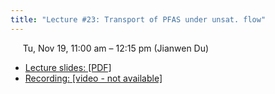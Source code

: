 ```yaml
---
title: "Lecture #23: Transport of PFAS under unsat. flow"
---
```


&nbsp;&nbsp;&nbsp;&nbsp;&nbsp;Tu, Nov 19, 11:00 am – 12:15 pm (Jianwen Du)

- [Lecture slides: [PDF]](../assets/lecture_slides/Lecture_23_(11-19-2024).pdf) 
- [Recording: [video - not available]]()
